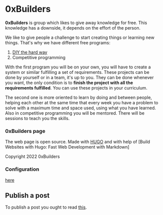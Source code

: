 # 0xBuilders
**0xBuilders** is group which likes to give away knowledge for free. This knowledge has a downside, it depends on the effort of the person.

We like to give people a challenge to start creating things or learning new things. That's why we have different free programs:
1. [DIY the hard way](https://github.com/DIY-the-hard-way)
2. Competitive programming

With the first program you will be on your own, you will have to create a system or similar fulfilling a set of requirements. These projects can be done by yourself or in a team, it's up to you. They can be done whenever you want, the only condition is to **finish the project with all the requirements fulfilled**. You can use these projects in your curriculum.

The second one is more oriented to learn by doing and between people, helping each other at the same time that every week you have a problem to solve with a maximum time and space used, using what you have learned. Also in competitive programming you will be mentored. There will be sessions to teach you the skills.

### 0xBuilders page
The web page is open source. Made with [HUGO](https://gohugo.io/) and with help of [Build Websites with Hugo: Fast Web Development with Markdown]

Copyright 2022 0xBuilders

### Configuration
[here](./setup.md)

## Publish a post
To publish a post you ought to read [this](./posts.md).
